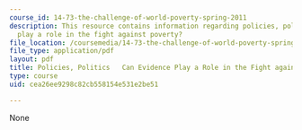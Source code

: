 ```yaml
---
course_id: 14-73-the-challenge-of-world-poverty-spring-2011
description: This resource contains information regarding policies, politics can evidence
  play a role in the fight against poverty?
file_location: /coursemedia/14-73-the-challenge-of-world-poverty-spring-2011/cea26ee9298c82cb558154e531e2be51_MIT14_73S11_Lec24_slides.pdf
file_type: application/pdf
layout: pdf
title: Policies, Politics   Can Evidence Play a Role in the Fight against Poverty?
type: course
uid: cea26ee9298c82cb558154e531e2be51

---
```

None